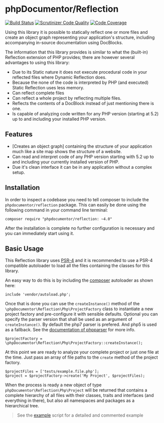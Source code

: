 # phpDocumentor/Reflection

[![Build Status]](http://travis-ci.org/phpDocumentor/Reflection)
[![Scrutinizer Code Quality](https://scrutinizer-ci.com/g/phpDocumentor/Reflection/badges/quality-score.png?b=develop)](https://scrutinizer-ci.com/g/phpDocumentor/Reflection/?branch=develop)
[![Code Coverage](https://scrutinizer-ci.com/g/phpDocumentor/Reflection/badges/coverage.png?b=develop)](https://scrutinizer-ci.com/g/phpDocumentor/Reflection/?branch=develop)

Using this library it is possible to statically reflect one or more files and create an object graph representing
your application's structure, including accompanying in-source documentation using DocBlocks.

The information that this library provides is similar to what the (built-in) Reflection extension of PHP provides; there 
are however several advantages to using this library:

- Due to its Static nature it does not execute procedural code in your reflected files where Dynamic Reflection does.
- Because the none of the code is interpreted by PHP (and executed) Static Reflection uses less memory.
- Can reflect complete files 
- Can reflect a whole project by reflecting multiple files.
- Reflects the contents of a DocBlock instead of just mentioning there is one.
- Is capable of analyzing code written for any PHP version (starting at 5.2) up to and including your installed
  PHP version.

## Features

* [Creates an object graph] containing the structure of your application much like a site map shows the 
  structure of a website.
* Can read and interpret code of any PHP version starting with 5.2 up to and including your currently installed version 
  of PHP.
* Due it's clean interface it can be in any application without a complex setup.

## Installation

In order to inspect a codebase you need to tell composer to include the `phpdocumentor/reflection` package. This
can easily be done using the following command in your command line terminal:

    composer require "phpdocumentor/reflection: ~4.0"

After the installation is complete no further configuration is necessary and you can immediately start using it.

## Basic Usage

This Reflection library uses [PSR-4] and it is recommended to use a PSR-4 compatible autoloader to load all the 
files containing the classes for this library. 

An easy way to do this is by including the [composer] autoloader as shown here:

    include 'vendor/autoload.php';

Once that is done you can use the `createInstance()` method of the `\phpDocumentor\Reflection\Php\ProjectFactory` class to instantiate a new project factory and 
pre-configure it with sensible defaults. Optional you can specify the parser version that shall be used as an argument of `createInstance()`.
By default the php7 parser is prefered. And php5 is used as a fallback. See the [documentation of phpparser] for more info.
    
    $projectFactory = \phpDocumentor\Reflection\Php\ProjectFactory::createInstance();

At this point we are ready to analyze your complete project or just one file at the time. Just pass an array of file paths to the `create` method of the project factory.

    $projectFiles = ['tests/example.file.php'];
    $project = $projectFactory->create('My Project', $projectFiles);

When the process is ready a new object of type `phpDocumentor\Reflection\Php\Project` will be returned that
contains a complete hierarchy of all files with their classes, traits and interfaces (and everything in there), but also
all namespaces and packages as a hierarchical tree.

> See the [example] script for a detailed and commented example

[Build Status]:            https://secure.travis-ci.org/phpDocumentor/Reflection.png
[PSR-4]:                   http://php-fig.com
[example]:                 example.php
[composer]:                http://getcomposer.org
[documentation of phpparser]: https://github.com/nikic/PHP-Parser/blob/master/UPGRADE-2.0.md#creating-a-parser-instance 
